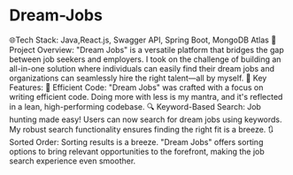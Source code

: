# Dream-Jobs
🌐Tech Stack: Java,React.js, Swagger API, Spring Boot, MongoDB Atlas
📌 Project Overview: "Dream Jobs" is a versatile platform that bridges the gap between job seekers and employers. I took on the challenge of building an all-in-one solution where individuals can easily find their dream jobs and organizations can seamlessly hire the right talent—all by myself.
🌟 Key Features:
🚀 Efficient Code: "Dream Jobs" was crafted with a focus on writing efficient code. Doing more with less is my mantra, and it's reflected in a lean, high-performing codebase.
🔍 Keyword-Based Search: Job hunting made easy! Users can now search for dream jobs using keywords. My robust search functionality ensures finding the right fit is a breeze.
🔃 Sorted Order: Sorting results is a breeze. "Dream Jobs" offers sorting options to bring relevant opportunities to the forefront, making the job search experience even smoother.
